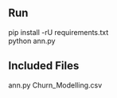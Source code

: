 ## Run ##
pip install -rU requirements.txt \
python ann.py 

## Included Files ##
ann.py
Churn_Modelling.csv
